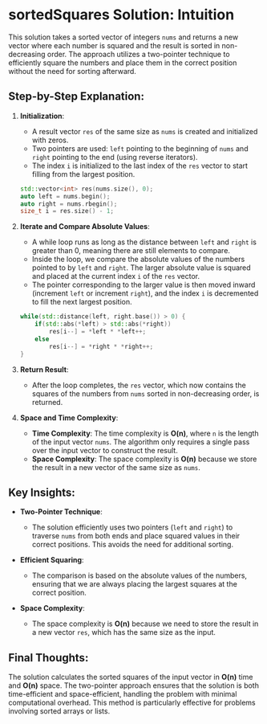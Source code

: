 # sortedSquares Solution: Intuition

This solution takes a sorted vector of integers `nums` and returns a new vector where each number is squared and the result is sorted in non-decreasing order. The approach utilizes a two-pointer technique to efficiently square the numbers and place them in the correct position without the need for sorting afterward.

## Step-by-Step Explanation:

1. **Initialization**:
   - A result vector `res` of the same size as `nums` is created and initialized with zeros.
   - Two pointers are used: `left` pointing to the beginning of `nums` and `right` pointing to the end (using reverse iterators).
   - The index `i` is initialized to the last index of the `res` vector to start filling from the largest position.

   ```cpp
   std::vector<int> res(nums.size(), 0);
   auto left = nums.begin();
   auto right = nums.rbegin();
   size_t i = res.size() - 1;
   ```

2. **Iterate and Compare Absolute Values**:
   - A while loop runs as long as the distance between `left` and `right` is greater than 0, meaning there are still elements to compare.
   - Inside the loop, we compare the absolute values of the numbers pointed to by `left` and `right`. The larger absolute value is squared and placed at the current index `i` of the `res` vector.
   - The pointer corresponding to the larger value is then moved inward (increment `left` or increment `right`), and the index `i` is decremented to fill the next largest position.

   ```cpp
   while(std::distance(left, right.base()) > 0) {
       if(std::abs(*left) > std::abs(*right))
           res[i--] = *left * *left++;
       else
           res[i--] = *right * *right++;
   }
   ```

3. **Return Result**:
   - After the loop completes, the `res` vector, which now contains the squares of the numbers from `nums` sorted in non-decreasing order, is returned.

4. **Space and Time Complexity**:
   - **Time Complexity**: The time complexity is **O(n)**, where `n` is the length of the input vector `nums`. The algorithm only requires a single pass over the input vector to construct the result.
   - **Space Complexity**: The space complexity is **O(n)** because we store the result in a new vector of the same size as `nums`.

## Key Insights:

- **Two-Pointer Technique**:
  - The solution efficiently uses two pointers (`left` and `right`) to traverse `nums` from both ends and place squared values in their correct positions. This avoids the need for additional sorting.
  
- **Efficient Squaring**:
  - The comparison is based on the absolute values of the numbers, ensuring that we are always placing the largest squares at the correct position.

- **Space Complexity**:
  - The space complexity is **O(n)** because we need to store the result in a new vector `res`, which has the same size as the input.

## Final Thoughts:

The solution calculates the sorted squares of the input vector in **O(n)** time and **O(n)** space. The two-pointer approach ensures that the solution is both time-efficient and space-efficient, handling the problem with minimal computational overhead. This method is particularly effective for problems involving sorted arrays or lists.